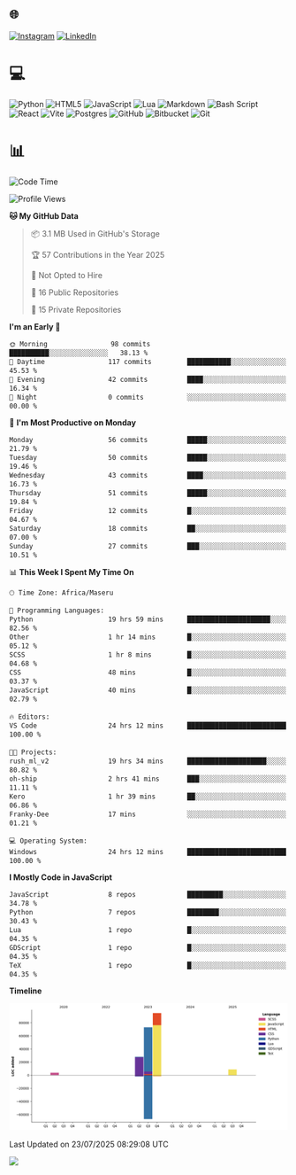 ## 🌐 
[![Instagram](https://img.shields.io/badge/Instagram-%23E4405F.svg?logo=Instagram&logoColor=white)](https://instagram.com/@francoxdup) [![LinkedIn](https://img.shields.io/badge/LinkedIn-%230077B5.svg?logo=linkedin&logoColor=white)](https://linkedin.com/in/franco-du-plessis-3496a6247) 

# 💻 
 ![Python](https://img.shields.io/badge/python-3670A0?style=for-the-badge&logo=python&logoColor=ffdd54) ![HTML5](https://img.shields.io/badge/html5-%23E34F26.svg?style=for-the-badge&logo=html5&logoColor=white) ![JavaScript](https://img.shields.io/badge/javascript-%23323330.svg?style=for-the-badge&logo=javascript&logoColor=%23F7DF1E) ![Lua](https://img.shields.io/badge/lua-%232C2D72.svg?style=for-the-badge&logo=lua&logoColor=white) ![Markdown](https://img.shields.io/badge/markdown-%23000000.svg?style=for-the-badge&logo=markdown&logoColor=white)  ![Bash Script](https://img.shields.io/badge/bash_script-%23121011.svg?style=for-the-badge&logo=gnu-bash&logoColor=white) ![React](https://img.shields.io/badge/react-%2320232a.svg?style=for-the-badge&logo=react&logoColor=%2361DAFB) ![Vite](https://img.shields.io/badge/vite-%23646CFF.svg?style=for-the-badge&logo=vite&logoColor=white) ![Postgres](https://img.shields.io/badge/postgres-%23316192.svg?style=for-the-badge&logo=postgresql&logoColor=white) ![GitHub](https://img.shields.io/badge/github-%23121011.svg?style=for-the-badge&logo=github&logoColor=white) ![Bitbucket](https://img.shields.io/badge/bitbucket-%230047B3.svg?style=for-the-badge&logo=bitbucket&logoColor=white) ![Git](https://img.shields.io/badge/git-%23F05033.svg?style=for-the-badge&logo=git&logoColor=white)
 
# 📊
<!--START_SECTION:waka-->
![Code Time](http://img.shields.io/badge/Code%20Time-474%20hrs%208%20mins-blue)

![Profile Views](http://img.shields.io/badge/Profile%20Views-41-blue)

**🐱 My GitHub Data** 

> 📦 3.1 MB Used in GitHub's Storage 
 > 
> 🏆 57 Contributions in the Year 2025
 > 
> 🚫 Not Opted to Hire
 > 
> 📜 16 Public Repositories 
 > 
> 🔑 15 Private Repositories 
 > 
**I'm an Early 🐤** 

```text
🌞 Morning                98 commits          ██████████░░░░░░░░░░░░░░░   38.13 % 
🌆 Daytime                117 commits         ███████████░░░░░░░░░░░░░░   45.53 % 
🌃 Evening                42 commits          ████░░░░░░░░░░░░░░░░░░░░░   16.34 % 
🌙 Night                  0 commits           ░░░░░░░░░░░░░░░░░░░░░░░░░   00.00 % 
```
📅 **I'm Most Productive on Monday** 

```text
Monday                   56 commits          █████░░░░░░░░░░░░░░░░░░░░   21.79 % 
Tuesday                  50 commits          █████░░░░░░░░░░░░░░░░░░░░   19.46 % 
Wednesday                43 commits          ████░░░░░░░░░░░░░░░░░░░░░   16.73 % 
Thursday                 51 commits          █████░░░░░░░░░░░░░░░░░░░░   19.84 % 
Friday                   12 commits          █░░░░░░░░░░░░░░░░░░░░░░░░   04.67 % 
Saturday                 18 commits          ██░░░░░░░░░░░░░░░░░░░░░░░   07.00 % 
Sunday                   27 commits          ███░░░░░░░░░░░░░░░░░░░░░░   10.51 % 
```


📊 **This Week I Spent My Time On** 

```text
🕑︎ Time Zone: Africa/Maseru

💬 Programming Languages: 
Python                   19 hrs 59 mins      █████████████████████░░░░   82.56 % 
Other                    1 hr 14 mins        █░░░░░░░░░░░░░░░░░░░░░░░░   05.12 % 
SCSS                     1 hr 8 mins         █░░░░░░░░░░░░░░░░░░░░░░░░   04.68 % 
CSS                      48 mins             █░░░░░░░░░░░░░░░░░░░░░░░░   03.37 % 
JavaScript               40 mins             █░░░░░░░░░░░░░░░░░░░░░░░░   02.79 % 

🔥 Editors: 
VS Code                  24 hrs 12 mins      █████████████████████████   100.00 % 

🐱‍💻 Projects: 
rush_ml_v2               19 hrs 34 mins      ████████████████████░░░░░   80.82 % 
oh-ship                  2 hrs 41 mins       ███░░░░░░░░░░░░░░░░░░░░░░   11.11 % 
Kero                     1 hr 39 mins        ██░░░░░░░░░░░░░░░░░░░░░░░   06.86 % 
Franky-Dee               17 mins             ░░░░░░░░░░░░░░░░░░░░░░░░░   01.21 % 

💻 Operating System: 
Windows                  24 hrs 12 mins      █████████████████████████   100.00 % 
```

**I Mostly Code in JavaScript** 

```text
JavaScript               8 repos             █████████░░░░░░░░░░░░░░░░   34.78 % 
Python                   7 repos             ████████░░░░░░░░░░░░░░░░░   30.43 % 
Lua                      1 repo              █░░░░░░░░░░░░░░░░░░░░░░░░   04.35 % 
GDScript                 1 repo              █░░░░░░░░░░░░░░░░░░░░░░░░   04.35 % 
TeX                      1 repo              █░░░░░░░░░░░░░░░░░░░░░░░░   04.35 % 
```



**Timeline**

![Lines of Code chart](https://raw.githubusercontent.com/Franky-Dee/Franky-Dee/main/assets/bar_graph.png)


 Last Updated on 23/07/2025 08:29:08 UTC
<!--END_SECTION:waka-->

![](https://quotes-github-readme.vercel.app/api?type=horizontal&theme=dark)
